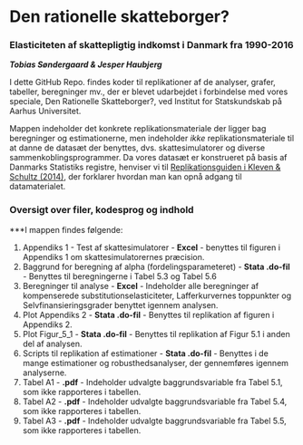 # Den rationelle skatteborger?
### Elasticiteten af skattepligtig indkomst i Danmark fra 1990-2016
  
  ***Tobias Søndergaard & Jesper Haubjerg***
  
I dette GitHub Repo. findes koder til replikationer af de analyser, grafer, tabeller, beregninger mv., der
er blevet udarbejdet i forbindelse med vores speciale, Den Rationelle Skatteborger?, ved Institut for Statskundskab på Aarhus Universitet.

Mappen indeholder det konkrete replikationsmateriale der ligger bag beregninger og estimationerne, men indeholder *ikke* replikationsmateriale til at danne de datasæt der benyttes, dvs. skattesimulatorer og diverse sammenkoblingsprogrammer. Da vores datasæt er konstrueret på basis af Danmarks Statistiks registre, henviser vi til [Replikationsguiden i Kleven & Schultz (2014)](https://www.aeaweb.org/articles?id=10.1257/pol.6.4.271), der forklarer hvordan man kan opnå adgang til datamaterialet.

### Oversigt over filer, kodesprog og indhold

***I mappen findes følgende:

1. Appendiks 1 - Test af skattesimulatorer - **Excel** - benyttes til figuren i Appendiks 1 om skattesimulatorernes præcision.
2. Baggrund for beregning af alpha (fordelingsparameteret) - **Stata .do-fil** - Benyttes til beregningerne i Tabel 5.3 og Tabel 5.6
3. Beregninger til analyse - **Excel** - Indeholder alle beregninger af kompenserede substitutionselasticiteter, Lafferkurvernes toppunkter og Selvfinansieringsgrader benyttet igennem analysen.
4. Plot Appendiks 2 - **Stata .do-fil** - Benyttes til replikation af figuren i Appendiks 2.
5. Plot Figur_5_1 - **Stata .do-fil** - Benyttes til replikation af Figur 5.1 i anden del af analysen.
6. Scripts til replikation af estimationer - **Stata .do-fil** - Benyttes i de mange estimationer og robusthedsanalyser, der gennemføres igennem analyserne.
7. Tabel A1 - **.pdf** - Indeholder udvalgte baggrundsvariable fra Tabel 5.1, som ikke rapporteres i tabellen.
8. Tabel A2 - **.pdf** - Indeholder udvalgte baggrundsvariable fra Tabel 5.4, som ikke rapporteres i tabellen.
9. Tabel A3 - **.pdf** - Indeholder udvalgte baggrundsvariable fra Tabel 5.5, som ikke rapporteres i tabellen.
